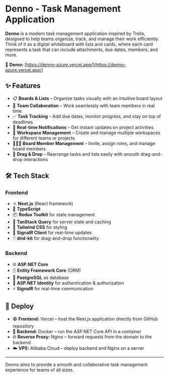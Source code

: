 # Denno - Task Management Application

**Denno** is a modern task management application inspired by Trello, designed to help teams organize, track, and manage their work efficiently.  
Think of it as a digital whiteboard with lists and cards, where each card represents a task that can include attachments, due dates, members, and more.

🔗 **Demo:** [https://denno-azure.vercel.app/](https://denno-azure.vercel.app/)

## ✨ Features

- 📋 **Boards & Lists** – Organize tasks visually with an intuitive board layout
- 👥 **Team Collaboration** – Work seamlessly with team members in real time
- ✅ **Task Tracking** – Add due dates, monitor progress, and stay on top of deadlines
- 🔔 **Real-time Notifications** – Get instant updates on project activities
- 🏢 **Workspace Management** – Create and manage multiple workspaces for different teams or projects
- 🧑‍🤝‍🧑 **Board Member Management** – Invite, assign roles, and manage board members
- 🎯 **Drag & Drop** – Rearrange tasks and lists easily with smooth drag-and-drop interactions

## 🛠 Tech Stack

### Frontend

- ⚛️ **Next.js** (React framework)
- 📘 **TypeScript**
- 📦 **Redux Toolkit** for state management
- 🔄 **TanStack Query** for server state and caching
- 🎨 **Tailwind CSS** for styling
- 📡 **SignalR Client** for real-time updates
- 🖱️ **dnd-kit** for drag-and-drop functionality

### Backend

- 🌐 **ASP.NET Core**
- 🗄️ **Entity Framework Core** (ORM)
- 🐘 **PostgreSQL** as database
- 🔐 **ASP.NET Identity** for authentication & authorization
- ⚡ **SignalR** for real-time communication

## 🚀 Deploy

- 🟣 **Frontend:** Vercel – host the Next.js application directly from GitHub repository
- 🐳 **Backend:** Docker – run the ASP.NET Core API in a container
- 🌐 **Reverse Proxy:** Nginx – forward requests from the domain to the backend
- ☁️ **VPS:** Alibaba Cloud – deploy backend and Nginx on a server

---

Denno aims to provide a smooth and collaborative task management experience for teams of all sizes.
